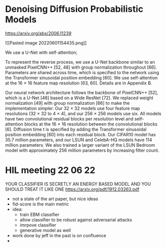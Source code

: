 # Denoising Diffusion Probabilistic Models

https://arxiv.org/abs/2006.11239

![[Pasted image 20220601154435.png]]

We use a U-Net with self-attention;


To represent the reverse process, we use a U-Net backbone similar to an unmasked PixelCNN++ [52, 48] with group normalization throughout [66]. Parameters are shared across time, which is specified to the network using the Transformer sinusoidal position embedding [60]. We use self-attention at the 16 × 16 feature map resolution [63, 60]. Details are in Appendix B.

Our neural network architecture follows the backbone of PixelCNN++ [52], which is a U-Net [48] based on a Wide ResNet [72]. We replaced weight normalization [49] with group normalization [66] to make the implementation simpler. Our 32 × 32 models use four feature map resolutions (32 × 32 to 4 × 4), and our 256 × 256 models use six. All models have two convolutional residual blocks per resolution level and self-attention blocks at the 16 × 16 resolution between the convolutional blocks [6]. Diffusion time t is specified by adding the Transformer sinusoidal position embedding [60] into each residual block. Our CIFAR10 model has 35.7 million parameters, and our LSUN and CelebA-HQ models have 114 million parameters. We also trained a larger variant of the LSUN Bedroom model with approximately 256 million parameters by increasing filter count.



# HIL meeting 22 06 22
YOUR CLASSIFIER IS SECRETLY AN ENERGY BASED MODEL AND YOU SHOULD TREAT IT LIKE ONE
https://arxiv.org/pdf/1912.03263.pdf


- not a state of the art paper, but nice ideas
- fid-score is the main metric
- idea: 
	- train EBM classifier
	- allow classifier to be robust against adversarial attacks
	- imrpove classifier
	- generative model as well
- work done by jeff in the past is on confluence
- 